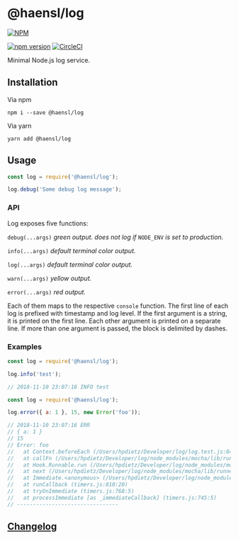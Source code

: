 # @haensl/log

[![NPM](https://nodei.co/npm/@haensl%2Flog.png?downloads=true)](https://nodei.co/npm/@haensl%2Flog/)

[![npm version](https://badge.fury.io/js/@haensl%2Flog.svg)](http://badge.fury.io/js/@haensl%2Flog)
[![CircleCI](https://circleci.com/gh/haensl/log.svg?style=svg)](https://circleci.com/gh/haensl/log)

Minimal Node.js log service.

## Installation

Via npm

`npm i --save @haensl/log`

Via yarn

`yarn add @haensl/log`

## Usage

```javascript
const log = require('@haensl/log');

log.debug('Some debug log message');
```

### API

Log exposes five functions:

`debug(...args)` _green output. does not log if_ `NODE_ENV` _is set to production._

`info(...args)` _default terminal color output._

`log(...args)` _default terminal color output._

`warn(...args)` _yellow output._

`error(...args)` _red output._

Each of them maps to the respective `console` function.
The first line of each log is prefixed with timestamp and log level.
If the first argument is a string, it is printed on the first line.
Each other argument is printed on a separate line.
If more than one argument is passed, the block is delimited by dashes.

### Examples

```javascript
const log = require('@haensl/log');

log.info('test');

// 2018-11-10 23:07:16 INFO test
```

```javascript
const log = require('@haensl/log');

log.error({ a: 1 }, 15, new Error('foo'));

// 2018-11-10 23:07:16 ERR
// { a: 1 }
// 15
// Error: foo
//   at Context.beforeEach (/Users/hpdietz/Developer/log/log.test.js:84:39)
//   at callFn (/Users/hpdietz/Developer/log/node_modules/mocha/lib/runnable.js:372:21)
//   at Hook.Runnable.run (/Users/hpdietz/Developer/log/node_modules/mocha/lib/runnable.js:364:7)
//   at next (/Users/hpdietz/Developer/log/node_modules/mocha/lib/runner.js:317:10)
//   at Immediate.<anonymous> (/Users/hpdietz/Developer/log/node_modules/mocha/lib/runner.js:347:5)
//   at runCallback (timers.js:810:20)
//   at tryOnImmediate (timers.js:768:5)
//   at processImmediate [as _immediateCallback] (timers.js:745:5)
// --------------------------------
```

## [Changelog](CHANGELOG.md)

